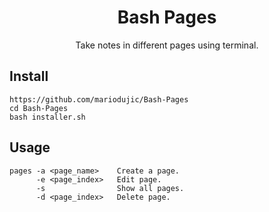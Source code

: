 <h1 align="center">Bash Pages</h1>
<p align="center">Take notes in different pages using terminal.</p>

## Install

```
https://github.com/mariodujic/Bash-Pages
cd Bash-Pages
bash installer.sh
```

## Usage

```
pages -a <page_name>    Create a page.
      -e <page_index>   Edit page.
      -s                Show all pages.
      -d <page_index>   Delete page.
```